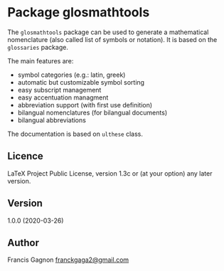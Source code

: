 # Package glosmathtools

The `glosmathtools` package can be used to generate a mathematical
nomenclature (also called list of symbols or notation). It is based 
on the `glossaries` package. 

The main features are:
- symbol categories (e.g.: latin, greek)
- automatic but customizable symbol sorting
- easy subscript management
- easy accentuation managment
- abbreviation support (with first use definition)
- bilangual nomenclatures (for bilangual documents)
- bilangual abbreviations

The documentation is based on `ulthese` class.

## Licence

LaTeX Project Public License, version 1.3c or (at your option) any
later version.

## Version

1.0.0 (2020-03-26)

## Author

Francis Gagnon <franckgaga2@gmail.com>
